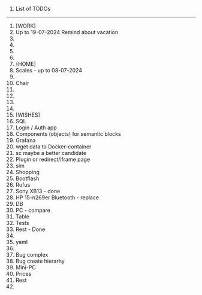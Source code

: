 1. List of TODOs

-----------------------

1. [WORK]
2. Up to 19-07-2024 Remind about vacation
3.  
4.
5.
6.
7. {HOME]
8. Scales - up to 08-07-2024
9.
10. Chair
11. 
12.
13.
14.
15. [WISHES]
16. SQL
17. Login / Auth app
18. Components (objects) for semantic blocks
19. Grafana
20. wget data to Docker-container
21. sc maybe a better candidate
22. Plugin or redirect/iframe page
23. sim
24. Shopping
25. Bootflash
26. Rufus
27. Sony XB13 - done
28. HP 15-n269er Bluetooth - replace
29. DB
30. PC - compare
31. Table
32. Tests
33. Rest - Done
34. 
35. yaml
36. 
37. Bug complex
38. Bug create hierarhy
39. Mini-PC
40. Prices
41. Rest
42. 
